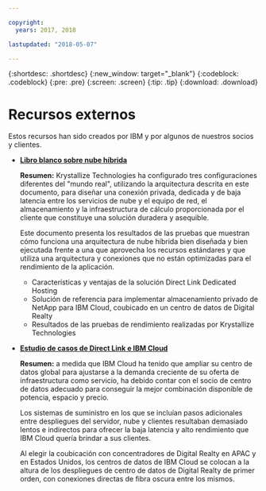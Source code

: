 ```yaml
---

copyright:
  years: 2017, 2018

lastupdated: "2018-05-07"

---
```


{:shortdesc: .shortdesc}
{:new_window: target="_blank"}
{:codeblock: .codeblock}
{:pre: .pre}
{:screen: .screen}
{:tip: .tip}
{:download: .download}

# Recursos externos

Estos recursos han sido creados por IBM y por algunos de nuestros socios y clientes.

* [**Libro blanco sobre nube híbrida**](https://public.dhe.ibm.com/cloud/bluemix/network/direct-link/ibm-hybrid-cloud-whitepaper.pdf)

    **Resumen:** Krystallize Technologies ha configurado tres configuraciones diferentes del "mundo real", utilizando la arquitectura descrita en este documento, para diseñar una conexión privada, dedicada y de baja latencia entre los servicios de nube y el equipo de red, el almacenamiento y la infraestructura de cálculo proporcionada por el cliente que constituye una solución duradera y asequible. 

    Este documento presenta los resultados de las pruebas que muestran cómo funciona una arquitectura de nube híbrida bien diseñada y bien ejecutada frente a una que aprovecha los recursos estándares y que utiliza una arquitectura y conexiones que no están optimizadas para el rendimiento de la aplicación.

     * Características y ventajas de la solución Direct Link Dedicated Hosting 
     * Solución de referencia para implementar almacenamiento privado de NetApp para IBM Cloud, coubicado en un centro de datos de Digital Realty 
     * Resultados de las pruebas de rendimiento realizadas por Krystallize Technologies


* [**Estudio de casos de Direct Link e IBM Cloud**](https://public.dhe.ibm.com/cloud/bluemix/network/direct-link/ibm-cloud-case-study.pdf)

    **Resumen:** a medida que IBM Cloud ha tenido que ampliar su centro de datos global para ajustarse a la demanda creciente de su oferta de infraestructura como servicio, ha debido contar con el socio de centro de datos adecuado para conseguir la mejor combinación disponible de potencia, espacio y precio.

    Los sistemas de suministro en los que se incluían pasos adicionales entre despliegues del servidor, nube y clientes resultaban demasiado lentos e indirectos para ofrecer la baja latencia y alto rendimiento que IBM Cloud quería brindar a sus clientes. 

    Al elegir la coubicación con concentradores de Digital Realty en APAC y en Estados Unidos, los centros de datos de IBM Cloud se colocan a la altura de los despliegues de centro de datos de Digital Realty de primer orden, con conexiones directas de fibra oscura entre los mismos.
